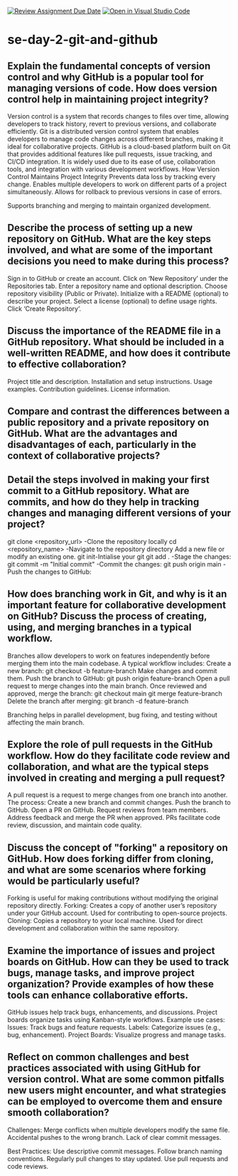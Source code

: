 [![Review Assignment Due Date](https://classroom.github.com/assets/deadline-readme-button-22041afd0340ce965d47ae6ef1cefeee28c7c493a6346c4f15d667ab976d596c.svg)](https://classroom.github.com/a/8wgCKhpZ)
[![Open in Visual Studio Code](https://classroom.github.com/assets/open-in-vscode-2e0aaae1b6195c2367325f4f02e2d04e9abb55f0b24a779b69b11b9e10269abc.svg)](https://classroom.github.com/online_ide?assignment_repo_id=18398340&assignment_repo_type=AssignmentRepo)
# se-day-2-git-and-github
## Explain the fundamental concepts of version control and why GitHub is a popular tool for managing versions of code. How does version control help in maintaining project integrity?
Version control is a system that records changes to files over time, allowing developers to track history, revert to previous versions, and collaborate efficiently. Git is a distributed version control system that enables developers to manage code changes across different branches, making it ideal for collaborative projects.
GitHub is a cloud-based platform built on Git that provides additional features like pull requests, issue tracking, and CI/CD integration. It is widely used due to its ease of use, collaboration tools, and integration with various development workflows.
How Version Control Maintains Project Integrity
Prevents data loss by tracking every change.
Enables multiple developers to work on different parts of a project simultaneously.
Allows for rollback to previous versions in case of errors.

Supports branching and merging to maintain organized development.
## Describe the process of setting up a new repository on GitHub. What are the key steps involved, and what are some of the important decisions you need to make during this process?
Sign in to GitHub or create an account.
Click on ‘New Repository’ under the Repositories tab.
Enter a repository name and optional description.
Choose repository visibility (Public or Private).
Initialize with a README (optional) to describe your project.
Select a license (optional) to define usage rights.
Click ‘Create Repository’.

## Discuss the importance of the README file in a GitHub repository. What should be included in a well-written README, and how does it contribute to effective collaboration?
Project title and description.
Installation and setup instructions.
Usage examples.
Contribution guidelines.
License information.

## Compare and contrast the differences between a public repository and a private repository on GitHub. What are the advantages and disadvantages of each, particularly in the context of collaborative projects?

## Detail the steps involved in making your first commit to a GitHub repository. What are commits, and how do they help in tracking changes and managing different versions of your project?
git clone <repository_url> -Clone the repository locally
cd <repository_name>  -Navigate to the repository directory
Add a new file or modify an existing one.
git init-Intialise your git
git add . -Stage the changes:
git commit -m "Initial commit" -Commit the changes:
git push origin main -Push the changes to GitHub:

## How does branching work in Git, and why is it an important feature for collaborative development on GitHub? Discuss the process of creating, using, and merging branches in a typical workflow.
Branches allow developers to work on features independently before merging them into the main codebase. A typical workflow includes:
Create a new branch:
git checkout -b feature-branch
Make changes and commit them.
Push the branch to GitHub:
git push origin feature-branch
Open a pull request to merge changes into the main branch.
Once reviewed and approved, merge the branch:
git checkout main
git merge feature-branch
Delete the branch after merging:
git branch -d feature-branch

Branching helps in parallel development, bug fixing, and testing without affecting the main branch.

## Explore the role of pull requests in the GitHub workflow. How do they facilitate code review and collaboration, and what are the typical steps involved in creating and merging a pull request?
A pull request  is a request to merge changes from one branch into another. The process:
Create a new branch and commit changes.
Push the branch to GitHub.
Open a PR on GitHub.
Request reviews from team members.
Address feedback and merge the PR when approved.
PRs facilitate code review, discussion, and maintain code quality.

## Discuss the concept of "forking" a repository on GitHub. How does forking differ from cloning, and what are some scenarios where forking would be particularly useful?
Forking is useful for making contributions without modifying the original repository directly.
Forking: Creates a copy of another user’s repository under your GitHub account. Used for contributing to open-source projects.
Cloning: Copies a repository to your local machine. Used for direct development and collaboration within the same repository.


## Examine the importance of issues and project boards on GitHub. How can they be used to track bugs, manage tasks, and improve project organization? Provide examples of how these tools can enhance collaborative efforts.
GitHub issues help track bugs, enhancements, and discussions. Project boards organize tasks using Kanban-style workflows.
Example use cases:
Issues: Track bugs and feature requests.
Labels: Categorize issues (e.g., bug, enhancement).
Project Boards: Visualize progress and manage tasks.

## Reflect on common challenges and best practices associated with using GitHub for version control. What are some common pitfalls new users might encounter, and what strategies can be employed to overcome them and ensure smooth collaboration?
Challenges:
Merge conflicts when multiple developers modify the same file.
Accidental pushes to the wrong branch.
Lack of clear commit messages.

Best Practices:
Use descriptive commit messages.
Follow branch naming conventions.
Regularly pull changes to stay updated.
Use pull requests and code reviews.

